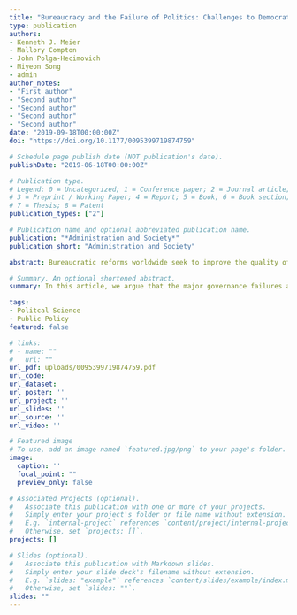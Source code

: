```yaml
---
title: "Bureaucracy and the Failure of Politics: Challenges to Democratic Governance"
type: publication
authors:
- Kenneth J. Meier
- Mallory Compton
- John Polga-Hecimovich
- Miyeon Song
- admin
author_notes:
- "First author"
- "Second author"
- "Second author"
- "Second author"
- "Second author"
date: "2019-09-18T00:00:00Z"
doi: "https://doi.org/10.1177/0095399719874759"

# Schedule page publish date (NOT publication's date).
publishDate: "2019-06-18T00:00:00Z"

# Publication type.
# Legend: 0 = Uncategorized; 1 = Conference paper; 2 = Journal article;
# 3 = Preprint / Working Paper; 4 = Report; 5 = Book; 6 = Book section;
# 7 = Thesis; 8 = Patent
publication_types: ["2"]

# Publication name and optional abbreviated publication name.
publication: "*Administration and Society*"
publication_short: "Administration and Society"

abstract: Bureaucratic reforms worldwide seek to improve the quality of governance. In this article, we argue that the major governance failures are political, not bureaucratic, and the first step to better governance is to recognize the underlying political causes. Using illustrations from throughout the world, we contend that political institutions fail to provide clear policy goals, rarely allocate adequate resources to deal with the scope of the problems, and do not allow the bureaucracy sufficient autonomy in implementation. Rational bureaucratic responses to these problems, in turn, create additional governance problems that could have been avoided if political institutions perform their primary functions.

# Summary. An optional shortened abstract.
summary: In this article, we argue that the major governance failures are political, not bureaucratic, and the first step to better governance is to recognize the underlying political causes.

tags:
- Politcal Science 
- Public Policy
featured: false

# links:
# - name: ""
#   url: ""
url_pdf: uploads/0095399719874759.pdf
url_code: 
url_dataset: 
url_poster: ''
url_project: ''
url_slides: ''
url_source: ''
url_video: ''

# Featured image
# To use, add an image named `featured.jpg/png` to your page's folder. 
image:
  caption: ''
  focal_point: ""
  preview_only: false

# Associated Projects (optional).
#   Associate this publication with one or more of your projects.
#   Simply enter your project's folder or file name without extension.
#   E.g. `internal-project` references `content/project/internal-project/index.md`.
#   Otherwise, set `projects: []`.
projects: []

# Slides (optional).
#   Associate this publication with Markdown slides.
#   Simply enter your slide deck's filename without extension.
#   E.g. `slides: "example"` references `content/slides/example/index.md`.
#   Otherwise, set `slides: ""`.
slides: ""
---
```



